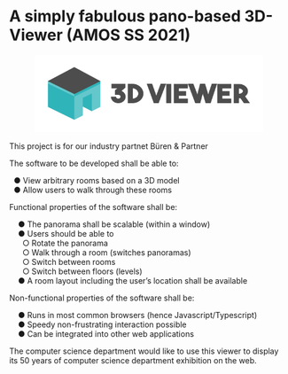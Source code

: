 # A simply fabulous pano-based 3D-Viewer (AMOS SS 2021)

<p align="center">
    <img src="Deliverables/2021-04-20-Final-Logo.png" alt="Logo" width="412" height="139">
  </a>
</p>

This project is for our industry partnet Büren & Partner

The software to be developed shall be able to:

 &nbsp; ● View arbitrary rooms based on a 3D model\
 &nbsp; ● Allow users to walk through these rooms

Functional properties of the software shall be:

&nbsp; &nbsp; ● The panorama shall be scalable (within a window)\
&nbsp; &nbsp; ● Users should be able to\
&nbsp; &nbsp; &nbsp;    ○ Rotate the panorama\
&nbsp; &nbsp; &nbsp;    ○ Walk through a room (switches panoramas)\
&nbsp; &nbsp; &nbsp;    ○ Switch between rooms\
&nbsp; &nbsp; &nbsp;    ○ Switch between floors (levels)\
&nbsp; &nbsp; ● A room layout including the user’s location shall be available
  
Non-functional properties of the software shall be:

&nbsp; &nbsp;   ● Runs in most common browsers (hence Javascript/Typescript)\
&nbsp; &nbsp;   ● Speedy non-frustrating interaction possible\
&nbsp; &nbsp;   ● Can be integrated into other web applications
  
The computer science department would like to use this viewer to display its 50 years of computer science department exhibition on the web.
